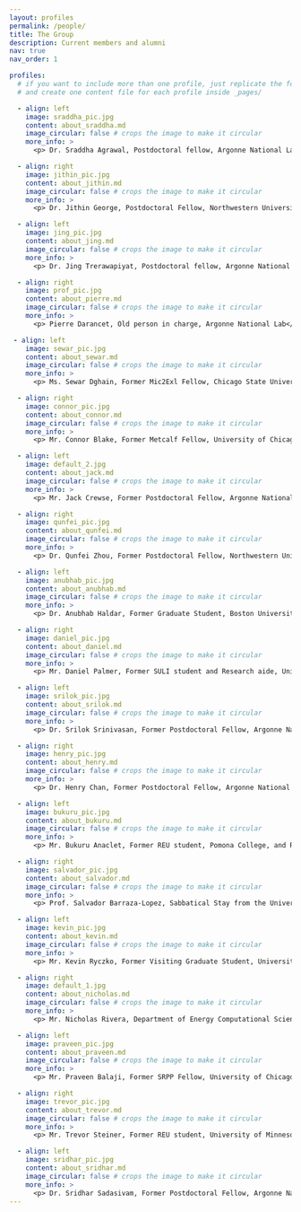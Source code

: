 ```yaml
---
layout: profiles
permalink: /people/
title: The Group
description: Current members and alumni
nav: true
nav_order: 1

profiles:
  # if you want to include more than one profile, just replicate the following block
  # and create one content file for each profile inside _pages/

  - align: left
    image: sraddha_pic.jpg
    content: about_sraddha.md
    image_circular: false # crops the image to make it circular
    more_info: >
      <p> Dr. Sraddha Agrawal, Postdoctoral fellow, Argonne National Lab</p>

  - align: right
    image: jithin_pic.jpg
    content: about_jithin.md
    image_circular: false # crops the image to make it circular
    more_info: >
      <p> Dr. Jithin George, Postdoctoral Fellow, Northwestern University</p>

  - align: left
    image: jing_pic.jpg
    content: about_jing.md
    image_circular: false # crops the image to make it circular
    more_info: >
      <p> Dr. Jing Trerawapiyat, Postdoctoral fellow, Argonne National Lab</p>

  - align: right
    image: prof_pic.jpg
    content: about_pierre.md
    image_circular: false # crops the image to make it circular
    more_info: >
      <p> Pierre Darancet, Old person in charge, Argonne National Lab</p>

 - align: left
    image: sewar_pic.jpg
    content: about_sewar.md
    image_circular: false # crops the image to make it circular
    more_info: >
      <p> Ms. Sewar Dghain, Former Mic2Exl Fellow, Chicago State University</p>

  - align: right
    image: connor_pic.jpg
    content: about_connor.md
    image_circular: false # crops the image to make it circular
    more_info: >
      <p> Mr. Connor Blake, Former Metcalf Fellow, University of Chicago</p>

  - align: left
    image: default_2.jpg
    content: about_jack.md
    image_circular: false # crops the image to make it circular
    more_info: >
      <p> Mr. Jack Crewse, Former Postdoctoral Fellow, Argonne National Lab</p>

  - align: right
    image: qunfei_pic.jpg
    content: about_qunfei.md
    image_circular: false # crops the image to make it circular
    more_info: >
      <p> Dr. Qunfei Zhou, Former Postdoctoral Fellow, Northwestern University</p>

  - align: left
    image: anubhab_pic.jpg
    content: about_anubhab.md
    image_circular: false # crops the image to make it circular
    more_info: >
      <p> Dr. Anubhab Haldar, Former Graduate Student, Boston University</p>

  - align: right
    image: daniel_pic.jpg
    content: about_daniel.md
    image_circular: false # crops the image to make it circular
    more_info: >
      <p> Mr. Daniel Palmer, Former SULI student and Research aide, University of Notre Dame</p>

  - align: left
    image: srilok_pic.jpg
    content: about_srilok.md
    image_circular: false # crops the image to make it circular
    more_info: >
      <p> Dr. Srilok Srinivasan, Former Postdoctoral Fellow, Argonne National Lab</p>

  - align: right
    image: henry_pic.jpg
    content: about_henry.md
    image_circular: false # crops the image to make it circular
    more_info: >
      <p> Dr. Henry Chan, Former Postdoctoral Fellow, Argonne National Lab</p>

  - align: left
    image: bukuru_pic.jpg
    content: about_bukuru.md
    image_circular: false # crops the image to make it circular
    more_info: >
      <p> Mr. Bukuru Anaclet, Former REU student, Pomona College, and REU+ fellow, Northwestern University</p>

  - align: right
    image: salvador_pic.jpg
    content: about_salvador.md
    image_circular: false # crops the image to make it circular
    more_info: >
      <p> Prof. Salvador Barraza-Lopez, Sabbatical Stay from the University of Arkansas</p>

  - align: left
    image: kevin_pic.jpg
    content: about_kevin.md
    image_circular: false # crops the image to make it circular
    more_info: >
      <p> Mr. Kevin Ryczko, Former Visiting Graduate Student, University of Ottawa</p>

  - align: right
    image: default_1.jpg
    content: about_nicholas.md
    image_circular: false # crops the image to make it circular
    more_info: >
      <p> Mr. Nicholas Rivera, Department of Energy Computational Science Graduate Fellowship Practicum, Massachusetts Institute of Technology </p>

  - align: left
    image: praveen_pic.jpg
    content: about_praveen.md
    image_circular: false # crops the image to make it circular
    more_info: >
      <p> Mr. Praveen Balaji, Former SRPP Fellow, University of Chicago</p>

  - align: right
    image: trevor_pic.jpg
    content: about_trevor.md
    image_circular: false # crops the image to make it circular
    more_info: >
      <p> Mr. Trevor Steiner, Former REU student, University of Minnesota </p>

  - align: left
    image: sridhar_pic.jpg
    content: about_sridhar.md
    image_circular: false # crops the image to make it circular
    more_info: >
      <p> Dr. Sridhar Sadasivam, Former Postdoctoral Fellow, Argonne National Lab</p>
---
```

